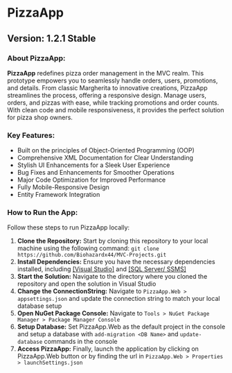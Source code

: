 # PizzaApp

## Version: 1.2.1 Stable

### About PizzaApp:

**PizzaApp** redefines pizza order management in the MVC realm. This prototype empowers you to seamlessly handle orders, users, promotions, and details. From classic Margherita to innovative creations, PizzaApp streamlines the process, offering a responsive design. Manage users, orders, and pizzas with ease, while tracking promotions and order counts. With clean code and mobile responsiveness, it provides the perfect solution for pizza shop owners.

### Key Features:

- Built on the principles of Object-Oriented Programming (OOP)
- Comprehensive XML Documentation for Clear Understanding
- Stylish UI Enhancements for a Sleek User Experience
- Bug Fixes and Enhancements for Smoother Operations
- Major Code Optimization for Improved Performance
- Fully Mobile-Responsive Design
- Entity Framework Integration

### How to Run the App:

Follow these steps to run PizzaApp locally:

1. **Clone the Repository:** Start by cloning this repository to your local machine using the following command: `git clone https://github.com/Biohazardx44/MVC-Projects.git`
2. **Install Dependencies:** Ensure you have the necessary dependencies installed, including [[Visual Studio]](https://visualstudio.microsoft.com/downloads/) and [[SQL Server/ SSMS]](https://www.microsoft.com/en-us/sql-server/sql-server-downloads)
3. **Start the Solution:** Navigate to the directory where you cloned the repository and open the solution in Visual Studio
4. **Change the ConnectionString:** Navigate to `PizzaApp.Web > appsettings.json` and update the connection string to match your local database setup
5. **Open NuGet Package Console:** Navigate to `Tools > NuGet Package Manager > Package Manager Console`
6. **Setup Database:** Set PizzaApp.Web as the default project in the console and setup a database with `add-migration <DB Name>` and `update-database` commands in the console
7. **Access PizzaApp:** Finally, launch the application by clicking on PizzaApp.Web button or by finding the url in `PizzaApp.Web > Properties > launchSettings.json`